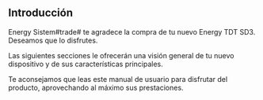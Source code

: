 ## Introducción

Energy Sistem#trade# te agradece la compra de tu nuevo Energy TDT SD3. Deseamos que lo disfrutes.

Las siguientes secciones le ofrecerán una visión general de tu nuevo dispositivo y de sus características principales.

Te aconsejamos que leas este manual de usuario para disfrutar del producto, aprovechando al máximo sus prestaciones.
